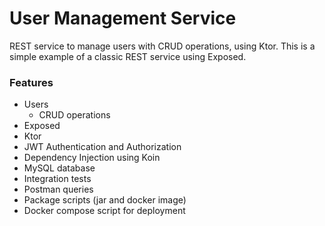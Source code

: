 # User Management Service
REST service to manage users with CRUD operations, using Ktor. This is a simple example of a classic REST service using Exposed.

### Features
- Users
  * CRUD operations
- Exposed
- Ktor
- JWT Authentication and Authorization
- Dependency Injection using Koin
- MySQL database
- Integration tests
- Postman queries
- Package scripts (jar and docker image)
- Docker compose script for deployment
